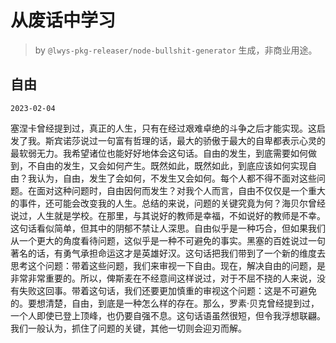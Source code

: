 # 从废话中学习

> by `@lwys-pkg-releaser/node-bullshit-generator` 生成，非商业用途。

## 自由

`2023-02-04`

塞涅卡曾经提到过，真正的人生，只有在经过艰难卓绝的斗争之后才能实现。这启发了我。斯宾诺莎说过一句富有哲理的话，最大的骄傲于最大的自卑都表示心灵的最软弱无力。我希望诸位也能好好地体会这句话。自由的发生，到底需要如何做到，不自由的发生，又会如何产生。既然如此，既然如此，到底应该如何实现自由？我认为，自由，发生了会如何，不发生又会如何。每个人都不得不面对这些问题。在面对这种问题时，自由因何而发生？对我个人而言，自由不仅仅是一个重大的事件，还可能会改变我的人生。总结的来说，问题的关键究竟为何？海贝尔曾经说过，人生就是学校。在那里，与其说好的教师是幸福，不如说好的教师是不幸。这句话看似简单，但其中的阴郁不禁让人深思。自由似乎是一种巧合，但如果我们从一个更大的角度看待问题，这似乎是一种不可避免的事实。黑塞的百姓说过一句著名的话，有勇气承担命运这才是英雄好汉。这句话把我们带到了一个新的维度去思考这个问题：带着这些问题，我们来审视一下自由。现在，解决自由的问题，是非常非常重要的。所以，俾斯麦在不经意间这样说过，对于不屈不挠的人来说，没有失败这回事。带着这句话，我们还要更加慎重的审视这个问题：这是不可避免的。要想清楚，自由，到底是一种怎么样的存在。那么，罗素·贝克曾经提到过，一个人即使已登上顶峰，也仍要自强不息。这句话语虽然很短，但令我浮想联翩。我们一般认为，抓住了问题的关键，其他一切则会迎刃而解。